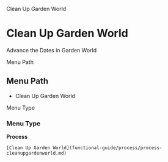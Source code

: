 
Clean Up Garden World
# Clean Up Garden World


Advance the Dates in Garden World

Menu Path
## Menu Path



- Clean Up Garden World

Menu Type
### Menu Type

**Process**


```
[Clean Up Garden World](functional-guide/process/process-cleanupgardenworld.md)
```